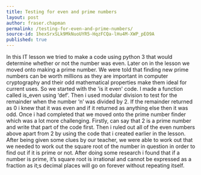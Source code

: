 ```yaml
---
title: Testing for even and prime numbers
layout: post
author: fraser.chapman
permalink: /testing-for-even-and-prime-numbers/
source-id: 1hexSrxSLk9MkNuoUYR5-HqzFCQa-lHu4M-XWP_pEO9A
published: true
---
```

In this IT lesson we tried to make a code using python 3 that would determine whether or not the number was even. Later on in the lesson we moved onto making a prime number. We were told that finding new prime numbers can be worth millions as they are important in computer cryptography and their odd mathematical properties make them ideal for current uses. So we started with the 'is it even'  code. I made a function called is_even using ‘def’. Then i used modular division to test for the remainder when the number ‘n’ was divided by 2. If the remainder returned as 0 i knew that it was even and if it returned as anything else then it was odd. Once i had completed that we moved onto the prime number finder which was a lot more challenging. Firstly, can say that 2 is a prime number and write that part of the code first. Then i ruled out all of the even numbers above apart from 2 by using the code that i created earlier in the lesson. After being given some clues by our teacher, we were able to work out that we needed to work out the square root of the number in question in order to find out if it is prime or not. After doing some research i found that if a number is prime, it’s square root is irrational and cannot be expressed as a fraction as it;s decimal places will go on forever without repeating itself.

